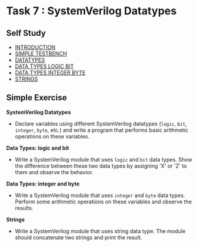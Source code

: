 # Task 7 : SystemVerilog Datatypes

## Self Study
- [INTRODUCTION                                             ](https://www.chipverify.com/tutorials/systemverilog)
- [SIMPLE TESTBENCH                                         ](https://www.chipverify.com/systemverilog/systemverilog-simple-testbench)
- [DATATYPES                                                ](https://www.chipverify.com/systemverilog/systemverilog-datatypes)
- [DATA TYPES LOGIC BIT                                     ](https://www.chipverify.com/systemverilog/systemverilog-data-types-logic-bit)
- [DATA TYPES INTEGER BYTE                                  ](https://www.chipverify.com/systemverilog/systemverilog-data-types-integer-byte)
- [STRINGS                                                  ](https://www.chipverify.com/systemverilog/systemverilog-strings)

## Simple Exercise

**SystemVerilog Datatypes**
  - Declare variables using different SystemVerilog datatypes (`logic`, `bit`, `integer`, `byte`, etc.) and write a program that performs basic arithmetic operations on these variables.

**Data Types: logic and bit**
  - Write a SystemVerilog module that uses `logic` and `bit` data types. Show the difference between these two data types by assigning 'X' or 'Z' to them and observe the behavior.

**Data Types: integer and byte**
  - Write a SystemVerilog module that uses `integer` and `byte` data types. Perform some arithmetic operations on these variables and observe the results.

**Strings**
  - Write a SystemVerilog module that uses string data type. The module should concatenate two strings and print the result.
